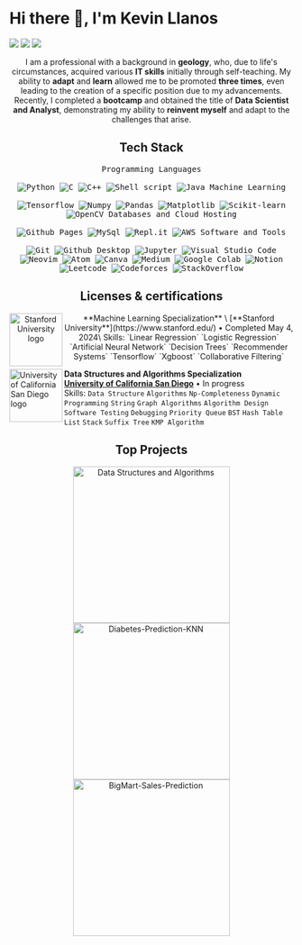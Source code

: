 <h1 align="left">
  Hi there 👋, I'm Kevin Llanos
</h1>

<!-- Header Links -->
<p align="left">
  <a href=""><img src="https://img.shields.io/badge/-Portfolio-red?style=flat&logo=appveyor&logoColor=white"></a>
  <a href="https://github.com/LLAES07"><img src="https://img.shields.io/badge/-Github-000?style=flat&logo=Github&logoColor=white"></a>
  <a href="https://www.linkedin.com/in/kevin-llanos-espinoza-040a73319"><img src="https://img.shields.io/badge/-LinkedIn-blue?style=flat&logo=Linkedin&logoColor=white"></a>
</p>

<!-- Short Bio -->
<p align="center">I am a professional with a background in <b>geology</b>, who, due to life's circumstances, acquired various <b>IT skills</b> initially through self-teaching. My ability to <b>adapt</b> and <b>learn</b> allowed me to be promoted <b>three times</b>, even leading to the creation of a specific position due to my advancements. Recently, I completed a <b>bootcamp</b> and obtained the title of <b>Data Scientist and Analyst</b>, demonstrating my ability to <b>reinvent myself</b> and adapt to the challenges that arise.</p>


<!-- Tech Stack -->
<h2 align="center">Tech Stack</h2>
<div align="center">
  <kbd>
    <kbd>Programming Languages</kbd>
    <br><br>
    <img alt="Python" src="https://img.shields.io/badge/Python-05122A?style=flat&logo=python">
    <img alt="C" src="https://img.shields.io/badge/C-05122A?logo=c&style=flat">
    <img alt="C++" src="https://img.shields.io/badge/C%2B%2B-05122A?logo=cplusplus&style=flat">
    <img src="https://img.shields.io/badge/Shell%20Script-05122A?style=flat&logo=gnu-bash&logoColor=white" alt="Shell script">
    <img alt="Java" src="https://img.shields.io/badge/Java-05122A?logo=openjdk&style=flat">
  </kbd>
  <kbd>
    <kbd>Machine Learning</kbd>
    <br><br>
    <img alt="Tensorflow" src="https://img.shields.io/badge/Tensorflow-05122A?style=flat&logo=tensorflow">
    <img alt="Numpy" src="https://img.shields.io/badge/Numpy-05122A?style=flat&logo=numpy">
    <img alt="Pandas" src="https://img.shields.io/badge/Pandas-05122A?style=flat&logo=Pandas">
    <img alt="Matplotlib" src="https://img.shields.io/badge/Matplotlib-05122A?style=flat">
    <img alt="Scikit-learn" src="https://img.shields.io/badge/Scikit--learn-05122A?style=flat&logo=Scikit-learn">
    <img alt="OpenCV" src="https://img.shields.io/badge/OpenCV-05122A?style=flat&logo=OpenCV">
  </kbd>
  <kbd>
    <kbd>Databases and Cloud Hosting</kbd>
    <br><br>
    <img alt="Github Pages" src="https://img.shields.io/badge/Github%20Pages-05122A?style=flat&logo=Github">
    <img alt="MySql" src="https://img.shields.io/badge/MySql-05122A?style=flat&logo=MySql">
    <img alt="Repl.it" src="https://img.shields.io/badge/Repl.it-05122A.svg?style=flat&logo=Replit">
    <img src="https://img.shields.io/badge/AWS%20Amplify-05122A?style=flat&logo=amazon-aws&logoColor=white" alt="AWS">
  </kbd>
  <kbd>
    <kbd>Software and Tools</kbd>
    <br><br>
    <img alt="Git" src="https://img.shields.io/badge/Git-05122A?style=flat&logo=Git">
    <img alt="Github Desktop" src="https://img.shields.io/badge/Github%20Desktop-05122A?style=flat&logo=Github">
    <img alt="Jupyter" src="https://img.shields.io/badge/Jupyter-05122A?style=flat&logo=Jupyter">
    <img alt="Visual Studio Code" src="https://img.shields.io/badge/Visual%20Studio%20Code-05122A?style=flat&logo=Visual%20Studio%20Code">
    <img alt="Neovim" src="https://img.shields.io/badge/Neovim-05122A?style=flat&logo=Neovim">
    <img alt="Atom" src="https://img.shields.io/badge/Atom-05122A?style=flat">
    <img alt="Canva" src="https://img.shields.io/badge/Canva-05122A?style=flat&logo=Canva">
    <img alt="Medium" src="https://img.shields.io/badge/Medium-05122A?style=flat&logo=Medium">
    <img alt="Google Colab" src="https://img.shields.io/badge/Google%20Colab-05122A?style=flat&logo=Google%20Colab">
    <img alt="Notion" src="https://img.shields.io/badge/Notion-05122A?style=flat&logo=Notion">
    <img alt="Leetcode" src="https://img.shields.io/badge/Leetcode-05122A?style=flat&logo=Leetcode">
    <img alt="Codeforces" src="https://img.shields.io/badge/Codeforces-05122A?style=flat&logo=codeforces">
    <img alt="StackOverflow" src="https://img.shields.io/badge/StackOverflow-05122A?style=flat&logo=StackOverflow">
  </kbd>
</div>

<!-- Licenses & certifications -->
<h2 align="center">Licenses & certifications</h2>
<p align="center">
  <a href="https://www.stanford.edu/"><img align="left" height="94px" width="94px" alt="Stanford University logo" src="https://media.licdn.com/dms/image/C560BAQHr9suxyJBXMw/company-logo_200_200/0/1635534378870/stanford_university_logo?e=1723680000&v=beta&t=LPfySBrOZL3Abme80Rn3zZ_amSM3HFU8l65TpWwBmjk"></a>
  **Machine Learning Specialization** \
  [**Stanford University**](https://www.stanford.edu/) • Completed May 4, 2024\
  Skills: `Linear Regression` `Logistic Regression` `Artificial Neural Network` `Decision Trees`
  `Recommender Systems` `Tensorflow` `Xgboost` `Collaborative Filtering`

  <a href="https://ucsd.edu/"><img align="left" height="94px" width="94px" alt="University of California San Diego logo" src="https://media.licdn.com/dms/image/C560BAQHQYa-3EY_aaQ/company-logo_200_200/0/1630633790917/university_of_california_at_san_diego_logo?e=1723680000&v=beta&t=X_5Qx4h6UBPAShe291vknG4p8tGYC79r2en8cDoLtAQ"></a>
  **Data Structures and Algorithms Specialization** \
  [**University of California San Diego**](https://ucsd.edu/) • In progress \
  Skills: `Data Structure` `Algorithms` `Np-Completeness` `Dynamic Programming` `String` `Graph Algorithms` `Algorithm Design` `Software Testing` `Debugging` `Priority Queue` `BST` `Hash Table` `List` `Stack`
  `Suffix Tree` `KMP Algorithm`
</p>

<!-- Top Projects List -->
<h2 align="center">Top Projects</h2>
<p align="center">
  <a href="https://github.com/amangupta143/Data-Structures-and-Algorithms"><img width="278" src="https://denvercoder1-github-readme-stats.vercel.app/api/pin/?username=amangupta143&repo=Data-Structures-and-Algorithms&theme=dark&bg_color=0D1017&title_color=E8EDF3&hide_border=false&icon_color=E8EDF3&show_icons=false&border_radius=0" alt="Data Structures and Algorithms"></a>
  <a href="https://github.com/amangupta143/Diabetes-Prediction-KNN"><img width="278" src="https://denvercoder1-github-readme-stats.vercel.app/api/pin/?username=amangupta143&repo=Diabetes-Prediction-KNN&theme=dark&bg_color=0D1017&title_color=E8EDF3&hide_border=false&icon_color=E8EDF3&show_icons=false&border_radius=0" alt="Diabetes-Prediction-KNN"></a>
  <a href="https://github.com/amangupta143/BigMart-Sales-Prediction"><img width="278" src="https://denvercoder1-github-readme-stats.vercel.app/api/pin/?username=amangupta143&repo=BigMart-Sales-Prediction&theme=dark&bg_color=0D1017&title_color=E8EDF3&hide_border=false&icon_color=E8EDF3&show_icons=false&border_radius=0" alt="BigMart-Sales-Prediction"></a>
</p>
